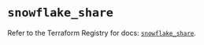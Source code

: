 # `snowflake_share`

Refer to the Terraform Registry for docs: [`snowflake_share`](https://registry.terraform.io/providers/snowflake-labs/snowflake/0.88.0/docs/resources/share).
